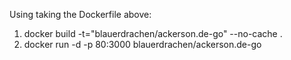 Using taking the Dockerfile above:
1. docker build -t="blauerdrachen/ackerson.de-go" --no-cache .
2. docker run -d -p 80:3000 blauerdrachen/ackerson.de-go

